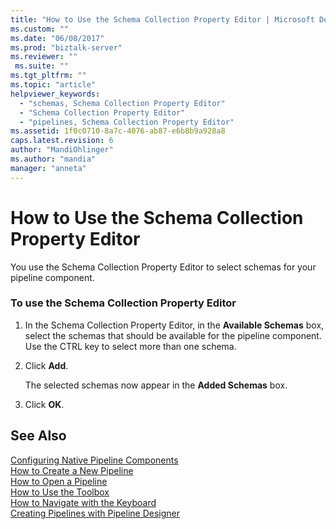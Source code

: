 ```yaml
---
title: "How to Use the Schema Collection Property Editor | Microsoft Docs"
ms.custom: ""
ms.date: "06/08/2017"
ms.prod: "biztalk-server"
ms.reviewer: ""
 ms.suite: ""
ms.tgt_pltfrm: ""
ms.topic: "article"
helpviewer_keywords: 
  - "schemas, Schema Collection Property Editor"
  - "Schema Collection Property Editor"
  - "pipelines, Schema Collection Property Editor"
ms.assetid: 1f0c0710-8a7c-4076-ab87-e6b8b9a928a8
caps.latest.revision: 6
author: "MandiOhlinger"
ms.author: "mandia"
manager: "anneta"
---
```

# How to Use the Schema Collection Property Editor
You use the Schema Collection Property Editor to select schemas for your pipeline component.  
  
### To use the Schema Collection Property Editor  
  
1.  In the Schema Collection Property Editor, in the **Available Schemas** box, select the schemas that should be available for the pipeline component. Use the CTRL key to select more than one schema.  
  
2.  Click **Add**.  
  
     The selected schemas now appear in the **Added Schemas** box.  
  
3.  Click **OK**.  
  
## See Also  
 [Configuring Native Pipeline Components](../core/configuring-native-pipeline-components.md)   
 [How to Create a New Pipeline](../core/how-to-create-a-new-pipeline.md)   
 [How to Open a Pipeline](../core/how-to-open-a-pipeline.md)   
 [How to Use the Toolbox](../core/how-to-use-the-toolbox.md)   
 [How to Navigate with the Keyboard](../core/how-to-navigate-with-the-keyboard.md)   
 [Creating Pipelines with Pipeline Designer](../core/creating-pipelines-with-pipeline-designer.md)